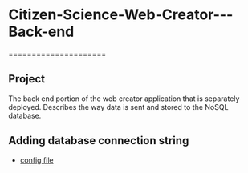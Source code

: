 # Citizen-Science-Web-Creator---Back-end
=====================

## Project 

The back end portion of the web creator application that is separately deployed. Describes the way data is sent and stored to the NoSQL database. 

## Adding database connection string

- [config file](https://github.com/DomGarg/Citizen-Science-Web-Creator---Back-end/config.js)
